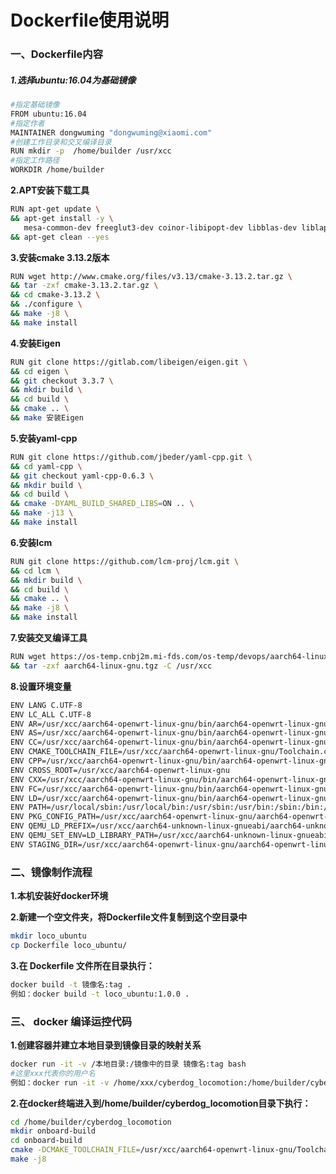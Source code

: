 # **Dockerfile使用说明**

### **一、Dockerfile内容**

##### 1.选择ubuntu:16.04为基础镜像

```Bash
#指定基础镜像
FROM ubuntu:16.04
#指定作者
MAINTAINER dongwuming "dongwuming@xiaomi.com"
#创建工作目录和交叉编译目录
RUN mkdir -p  /home/builder /usr/xcc
#指定工作路径
WORKDIR /home/builder
```

**2.APT安装下载工具**

```Bash
RUN apt-get update \
&& apt-get install -y \
   mesa-common-dev freeglut3-dev coinor-libipopt-dev libblas-dev liblapack-dev gfortran liblapack-dev coinor-libipopt-dev cmake gcc build-essential libglib2.0-dev git vim wget libjchart2d-java doxygen liblua5.3-dev lua5.3 python3-dev python3-pip \
&& apt-get clean --yes
```

**3.安装cmake 3.13.2版本**

```Bash
RUN wget http://www.cmake.org/files/v3.13/cmake-3.13.2.tar.gz \
&& tar -zxf cmake-3.13.2.tar.gz \
&& cd cmake-3.13.2 \
&& ./configure \
&& make -j8 \
&& make install
```

**4.安装Eigen**

```Bash
RUN git clone https://gitlab.com/libeigen/eigen.git \
&& cd eigen \
&& git checkout 3.3.7 \
&& mkdir build \
&& cd build \
&& cmake .. \
&& make 安装Eigen
```

**5.安装yaml-cpp**

```Bash
RUN git clone https://github.com/jbeder/yaml-cpp.git \
&& cd yaml-cpp \
&& git checkout yaml-cpp-0.6.3 \
&& mkdir build \
&& cd build \
&& cmake -DYAML_BUILD_SHARED_LIBS=ON .. \
&& make -j13 \
&& make install
```

**6.安装lcm**

```Bash
RUN git clone https://github.com/lcm-proj/lcm.git \
&& cd lcm \
&& mkdir build \
&& cd build \
&& cmake .. \
&& make -j8 \
&& make install
```

**7.安装交叉编译工具**

```Bash
RUN wget https://os-temp.cnbj2m.mi-fds.com/os-temp/devops/aarch64-linux-gnu.tgz \
&& tar -zxf aarch64-linux-gnu.tgz -C /usr/xcc
```

**8.设置环境变量**

```Bash
ENV LANG C.UTF-8
ENV LC_ALL C.UTF-8
ENV AR=/usr/xcc/aarch64-openwrt-linux-gnu/bin/aarch64-openwrt-linux-gnu-ar
ENV AS=/usr/xcc/aarch64-openwrt-linux-gnu/bin/aarch64-openwrt-linux-gnu-as
ENV CC=/usr/xcc/aarch64-openwrt-linux-gnu/bin/aarch64-openwrt-linux-gnu-gcc
ENV CMAKE_TOOLCHAIN_FILE=/usr/xcc/aarch64-openwrt-linux-gnu/Toolchain.cmake
ENV CPP=/usr/xcc/aarch64-openwrt-linux-gnu/bin/aarch64-openwrt-linux-gnu-cpp
ENV CROSS_ROOT=/usr/xcc/aarch64-openwrt-linux-gnu
ENV CXX=/usr/xcc/aarch64-openwrt-linux-gnu/bin/aarch64-openwrt-linux-gnu-g++
ENV FC=/usr/xcc/aarch64-openwrt-linux-gnu/bin/aarch64-openwrt-linux-gnu-gfortran
ENV LD=/usr/xcc/aarch64-openwrt-linux-gnu/bin/aarch64-openwrt-linux-gnu-ld
ENV PATH=/usr/local/sbin:/usr/local/bin:/usr/sbin:/usr/bin:/sbin:/bin:/usr/xcc/aarch64-unknown-linux-gnueabi/bin:/usr/xcc/aarch64-openwrt-linux-gnu/bin
ENV PKG_CONFIG_PATH=/usr/xcc/aarch64-openwrt-linux-gnu/aarch64-openwrt-linux-gnu/usr/lib/pkgconfig:/usr/xcc/aarch64-openwrt-linux-gnu/aarch64-openwrt-linux-gnu/usr/share/pkgconfig
ENV QEMU_LD_PREFIX=/usr/xcc/aarch64-unknown-linux-gnueabi/aarch64-unknown-linux-gnueabi/sysroot
ENV QEMU_SET_ENV=LD_LIBRARY_PATH=/usr/xcc/aarch64-unknown-linux-gnueabi/lib:/usr/xcc/aarch64-unknown-linux-gnueabi/aarch64-unknown-linux-gnueabi/sysroot
ENV STAGING_DIR=/usr/xcc/aarch64-openwrt-linux-gnu/aarch64-openwrt-linux-gnu
```

### **二、镜像制作流程**

**1.本机安装好docker环境**


**2.新建一个空文件夹，将Dockerfile文件复制到这个空目录中**

```Bash
mkdir loco_ubuntu
cp Dockerfile loco_ubuntu/
```

**3.在 Dockerfile 文件所在目录执行：**

```Bash
docker build -t 镜像名:tag .
例如：docker build -t loco_ubuntu:1.0.0 .
```

### **三、 docker 编译运控代码**

**1.创建容器并建立本地目录到镜像目录的映射关系**

```Bash
docker run -it -v /本地目录:/镜像中的目录 镜像名:tag bash
#这里xxx代表你的用户名
例如：docker run -it -v /home/xxx/cyberdog_locomotion:/home/builder/cyberdog_locomotion loco_ubuntu:1.0.0 bash
```

**2.在docker终端进入到/home/builder/cyberdog_locomotion目录下执行：**

```Bash
cd /home/builder/cyberdog_locomotion
mkdir onboard-build
cd onboard-build
cmake -DCMAKE_TOOLCHAIN_FILE=/usr/xcc/aarch64-openwrt-linux-gnu/Toolchain.cmake -DONBOARD_BUILD=ON -DBUILD_FACTORY=ON -DBUILD_CYBERDOG2=ON ..
make -j8
```
